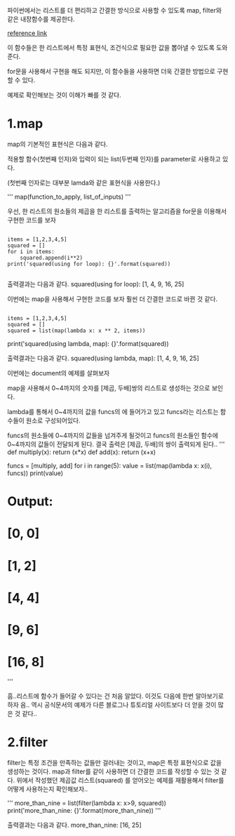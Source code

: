 파이썬에서는 리스트를 더 편리하고 간결한 방식으로 사용할 수 있도록 map, filter와 같은 내장함수를 제공한다.

[reference link](http://book.pythontips.com/en/latest/map_filter.html)



이 함수들은 한 리스트에서 특정 표현식, 조건식으로 필요한 값을 뽑아낼 수 있도록 도와준다.

for문을 사용해서 구현을 해도 되지만, 이 함수들을 사용하면 더욱 간결한 방법으로 구현할 수 있다.

예제로 확인해보는 것이 이해가 빠를 것 같다.



1.map
===========

map의 기본적인 표현식은 다음과 같다.

적용할 함수(첫번째 인자)와 입력이 되는 list(두번째 인자)를 parameter로 사용하고 있다.

(첫번째 인자로는 대부분 lamda와 같은 표현식을 사용한다.)

'''
map(function_to_apply, list_of_inputs)
'''

우선, 한 리스트의 원소들의 제곱을 한 리스트를 출력하는 알고리즘을 for문을 이용해서 구현한 코드를 보자


<pre><code>
items = [1,2,3,4,5]
squared = []
for i in items:
    squared.append(i**2)
print('squared(using for loop): {}'.format(squared))

</code></pre>


출력결과는 다음과 같다.
squared(using for loop): [1, 4, 9, 16, 25]


이번에는 map을 사용해서 구현한 코드를 보자
훨씬 더 간결한 코드로 바뀐 것 같다.


<pre><code>
items = [1,2,3,4,5]
squared = []
squared = list(map(lambda x: x ** 2, items))
</code></pre>
print('squared(using lambda, map): {}'.format(squared))

출력결과는 다음과 같다.
squared(using lambda, map): [1, 4, 9, 16, 25]


이번에는 document의 예제를 살펴보자

map을 사용해서 0~4까지의 숫자를 [제곱, 두배]쌍의 리스트로 생성하는 것으로 보인다.


lambda를 통해서 0~4까지의 값을 funcs의 에 들어가고 있고
funcs라는 리스트는 함수들이 원소로 구성되어있다.

funcs의 원소들에 0~4까지의 값들을 넘겨주게 될것이고
funcs의 원소들인 함수에 0~4까지의 값들이 전달되게 된다.
결국 출력은 [제곱, 두배]의 쌍이 출력되게 된다..
'''
def multiply(x):
    return (x*x)
def add(x):
    return (x+x)
 
funcs = [multiply, add]
for i in range(5):
    value = list(map(lambda x: x(i), funcs))
    print(value)
 
# Output:
# [0, 0]
# [1, 2]
# [4, 4]
# [9, 6]
# [16, 8]
'''


흠..리스트에 함수가 들어갈 수 있다는 건 처음 알았다.
이것도 다음에 한번 알아보기로 하자
음.. 역시 공식문서의 예제가 다른 블로그나 튜토리얼 사이트보다 더 얻을 것이 많은 것 같다..


2.filter
==========
filter는 특정 조건을 만족하는 값들만 걸러내는 것이고, map은 특정 표현식으로 값을 생성하는 것이다.
map과 filter를 같이 사용하면 더 간결한 코드를 작성할 수 있는 것 같다.
위에서 작성했던 제곱값 리스트(squared) 를 얻어오는 예제를 재활용해서 filter를 어떻게 사용하는지 확인해보자..

'''
more_than_nine = list(filter(lambda x: x>9, squared))
print('more_than_nine: {}'.format(more_than_nine))
'''

출력결과는 다음과 같다.
more_than_nine: [16, 25]

